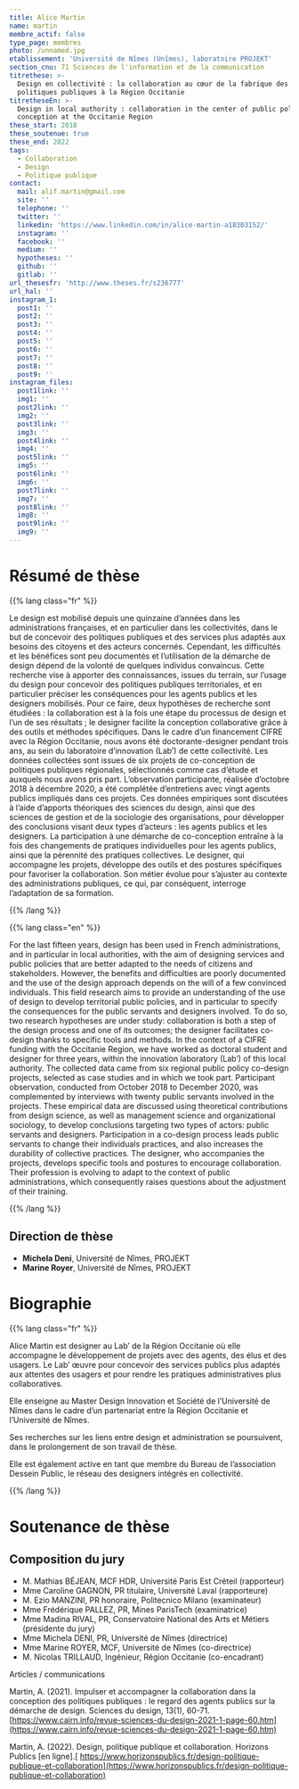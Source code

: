 ```yaml
---
title: Alice Martin
name: martin
membre_actif: false
type_page: membres
photo: /unnamed.jpg
etablissement: 'Université de Nîmes (Unîmes), laboratoire PROJEKT'
section_cnu: 71 Sciences de l'information et de la communication
titrethese: >-
  Design en collectivité : la collaboration au cœur de la fabrique des
  politiques publiques à la Région Occitanie
titretheseEn: >-
  Design in local authority : collaboration in the center of public policies
  conception at the Occitanie Region
these_start: 2018
these_soutenue: true
these_end: 2022
tags:
  - Collaboration
  - Design
  - Politique publique
contact:
  mail: alif.martin@gmail.com
  site: ''
  telephone: ''
  twitter: ''
  linkedin: 'https://www.linkedin.com/in/alice-martin-a18303152/'
  instagram: ''
  facebook: ''
  medium: ''
  hypotheses: ''
  github: ''
  gitlab: ''
url_thesesfr: 'http://www.theses.fr/s236777'
url_hal: ''
instagram_1:
  post1: ''
  post2: ''
  post3: ''
  post4: ''
  post5: ''
  post6: ''
  post7: ''
  post8: ''
  post9: ''
instagram_files:
  post1link: ''
  img1: ''
  post2link: ''
  img2: ''
  post3link: ''
  img3: ''
  post4link: ''
  img4: ''
  post5link: ''
  img5: ''
  post6link: ''
  img6: ''
  post7link: ''
  img7: ''
  post8link: ''
  img8: ''
  post9link: ''
  img9: ''
---
```


<!-- Supprimer les parties non remplies (supprimer les blocks de lang s'il n'y a pas deux langues). Tu es libre d'ajouter ce que tu veux à cette partie -->

# Résumé de thèse

{{% lang class="fr" %}}

Le design est mobilisé depuis une quinzaine d’années dans les administrations françaises, et en particulier dans les collectivités, dans le but de concevoir des politiques publiques et des services plus adaptés aux besoins des citoyens et des acteurs concernés. Cependant, les difficultés et les bénéfices sont peu documentés et l’utilisation de la démarche de design dépend de la volonté de quelques individus convaincus. Cette recherche vise à apporter des connaissances, issues du terrain, sur l’usage du design pour concevoir des politiques publiques territoriales, et en particulier préciser les conséquences pour les agents publics et les designers mobilisés. Pour ce faire, deux hypothèses de recherche sont étudiées : la collaboration est à la fois une étape du processus de design et l’un de ses résultats ; le designer facilite la conception collaborative grâce à des outils et méthodes spécifiques. Dans le cadre d’un financement CIFRE avec la Région Occitanie, nous avons été doctorante-designer pendant trois ans, au sein du laboratoire d’innovation (Lab’) de cette collectivité. Les données collectées sont issues de six projets de co-conception de politiques publiques régionales, sélectionnés comme cas d’étude et auxquels nous avons pris part. L’observation participante, réalisée d’octobre 2018 à décembre 2020, a été complétée d’entretiens avec vingt agents publics impliqués dans ces projets. Ces données empiriques sont discutées à l’aide d’apports théoriques des sciences du design, ainsi que des sciences de gestion et de la sociologie des organisations, pour développer des conclusions visant deux types d’acteurs : les agents publics et les designers. La participation à une démarche de co-conception entraîne à la fois des changements de pratiques individuelles pour les agents publics, ainsi que la pérennité des pratiques collectives. Le designer, qui accompagne les projets, développe des outils et des postures spécifiques pour favoriser la collaboration. Son métier évolue pour s’ajuster au contexte des administrations publiques, ce qui, par conséquent, interroge l’adaptation de sa formation.

{{% /lang %}}

{{% lang class="en" %}}

For the last fifteen years, design has been used in French administrations, and in particular in local authorities, with the aim of designing services and public policies that are better adapted to the needs of citizens and stakeholders. However, the benefits and difficulties are poorly documented and the use of the design approach depends on the will of a few convinced individuals. This field research aims to provide an understanding of the use of design to develop territorial public policies, and in particular to specify the consequences for the public servants and designers involved. To do so, two research hypotheses are under study: collaboration is both a step of the design process and one of its outcomes; the designer facilitates co-design thanks to specific tools and methods. In the context of a CIFRE funding with the Occitanie Region, we have worked as doctoral student and designer for three years, within the innovation laboratory (Lab’) of this local authority. The collected data came from six regional public policy co-design projects, selected as case studies and in which we took part. Participant observation, conducted from October 2018 to December 2020, was complemented by interviews with twenty public servants involved in the projects. These empirical data are discussed using theoretical contributions from design science, as well as management science and organizational sociology, to develop conclusions targeting two types of actors: public servants and designers. Participation in a co-design process leads public servants to change their individuals practices, and also increases the durability of collective practices. The designer, who accompanies the projects, develops specific tools and postures to encourage collaboration. Their profession is evolving to adapt to the context of public administrations, which consequently raises questions about the adjustment of their training.




{{% /lang %}}

## Direction de thèse

* **Michela Deni**, Université de Nîmes, PROJEKT
* **Marine Royer**, Université de Nîmes, PROJEKT

# Biographie

{{% lang class="fr" %}}

Alice Martin est designer au Lab’ de la Région Occitanie où elle accompagne le développement de projets avec des agents, des élus et des usagers. Le Lab’ œuvre pour concevoir des services publics plus adaptés aux attentes des usagers et pour rendre les pratiques administratives plus collaboratives.

Elle enseigne au Master Design Innovation et Société de l’Université de Nîmes dans le cadre d’un partenariat entre la Région Occitanie et l’Université de Nîmes.

Ses recherches sur les liens entre design et administration se poursuivent, dans le prolongement de son travail de thèse.

Elle est également active en tant que membre du Bureau de l’association Dessein Public, le réseau des designers intégrés en collectivité.

{{% /lang %}}

# Soutenance de thèse

## Composition du jury

* M. Mathias BÉJEAN, MCF HDR, Université Paris Est Créteil (rapporteur)
* Mme Caroline GAGNON, PR titulaire, Université Laval (rapporteure)
* M. Ezio MANZINI, PR honoraire, Politecnico Milano (examinateur)
* Mme Frédérique PALLEZ, PR, Mines ParisTech (examinatrice)
* Mme Madina RIVAL, PR, Conservatoire National des Arts et Métiers (présidente du jury)
* Mme Michela DENI, PR, Université de Nîmes (directrice)
* Mme Marine ROYER, MCF, Université de Nîmes (co-directrice)
* M. Nicolas TRILLAUD, Ingénieur, Région Occitanie (co-encadrant)

Articles / communications



Martin, A. (2021). Impulser et accompagner la collaboration dans la conception des politiques publiques : le regard des agents publics sur la démarche de design. Sciences du design, 13(1), 60-71. [https://www.cairn.info/revue-sciences-du-design-2021-1-page-60.htm](https://www.cairn.info/revue-sciences-du-design-2021-1-page-60.htm)


Martin, A. (2022). Design, politique publique et collaboration. Horizons Publics \[en ligne].[ https://www.horizonspublics.fr/design-politique-publique-et-collaboration](https://www.horizonspublics.fr/design-politique-publique-et-collaboration)
